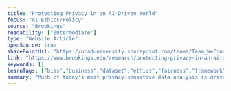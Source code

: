 ```yaml
---
title: "Protecting Privacy in an AI-Driven World"
focus: "AI Ethics/Policy"
source: "Brookings"
readability: ["Intermediate"]
type: "Website Article"
openSource: true
sharePointUrl: "https://ocaduniversity.sharepoint.com/teams/Team_WeCount/Shared%20Documents/Resources%20and%20Tools/Literature%20(curated)/Protecting%20privacy%20in%20an%20AI-driven%20world.pdf"
link: "https://www.brookings.edu/research/protecting-privacy-in-an-ai-driven-world/"
keywords: []
learnTags: ["bias","business","dataset","ethics","fairness","framework","government"]
summary: "Much of today's most privacy-sensitive data analysis is driven by machine learning and algorithmic decision making. As artificial intelligence evolves and the analysis of personal information reaches new levels of power and speed, AI's ability to use personal information in ways that can intrude on privacy interests is magnified. "
---
```

